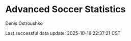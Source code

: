 # Advanced Soccer Statistics
Denis Ostroushko

<!-- gfm -->

Last successful data update: 2025-10-16 22:37:21 CST
